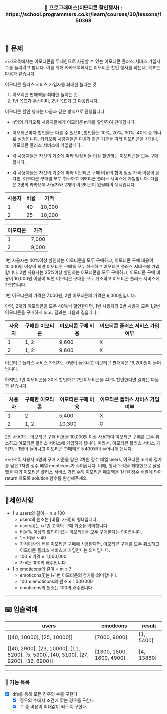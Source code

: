 <h3 align="center"> 
    📢 프로그래머스(이모티콘 할인행사) : https://school.programmers.co.kr/learn/courses/30/lessons/150368
</h3>

<br>

## 🚀 문제
카카오톡에서는 이모티콘을 무제한으로 사용할 수 있는 이모티콘 플러스 서비스 가입자 수를 늘리려고 합니다.
이를 위해 카카오톡에서는 이모티콘 할인 행사를 하는데, 목표는 다음과 같습니다.

이모티콘 플러스 서비스 가입자를 최대한 늘리는 것.
1. 이모티콘 판매액을 최대한 늘리는 것.
2. 1번 목표가 우선이며, 2번 목표가 그 다음입니다.

이모티콘 할인 행사는 다음과 같은 방식으로 진행됩니다.

- n명의 카카오톡 사용자들에게 이모티콘 m개를 할인하여 판매합니다.
- 이모티콘마다 할인율은 다를 수 있으며, 할인율은 10%, 20%, 30%, 40% 중 하나로 설정됩니다.
카카오톡 사용자들은 다음과 같은 기준을 따라 이모티콘을 사거나, 이모티콘 플러스 서비스에 가입합니다.

- 각 사용자들은 자신의 기준에 따라 일정 비율 이상 할인하는 이모티콘을 모두 구매합니다.
- 각 사용자들은 자신의 기준에 따라 이모티콘 구매 비용의 합이 일정 가격 이상이 된다면, 이모티콘 구매를 모두 취소하고 이모티콘 플러스 서비스에 가입합니다.
다음은 2명의 카카오톡 사용자와 2개의 이모티콘이 있을때의 예시입니다.

| 사용자 | 비율 | 가격   |
|--------|------|--------|
| 1      | 40   | 10,000 |
| 2      | 25   | 10,000 |

| 이모티콘 | 가격   |
|---------|--------|
| 1       | 7,000  |
| 2       | 9,000  |

1번 사용자는 40%이상 할인하는 이모티콘을 모두 구매하고, 이모티콘 구매 비용이 10,000원 이상이 되면 이모티콘 구매를 모두 취소하고 이모티콘 플러스 서비스에 가입합니다.
2번 사용자는 25%이상 할인하는 이모티콘을 모두 구매하고, 이모티콘 구매 비용이 10,000원 이상이 되면 이모티콘 구매를 모두 취소하고 이모티콘 플러스 서비스에 가입합니다.

1번 이모티콘의 가격은 7,000원, 2번 이모티콘의 가격은 9,000원입니다.

만약, 2개의 이모티콘을 모두 40%씩 할인한다면, 1번 사용자와 2번 사용자 모두 1,2번 이모티콘을 구매하게 되고, 결과는 다음과 같습니다.

| 사용자 | 구매한 이모티콘 | 이모티콘 구매 비용 | 이모티콘 플러스 서비스 가입 여부 |
|--------|------------------|--------------------|--------------------------------|
| 1      | 1, 2            | 9,600              | X                              |
| 2      | 1, 2            | 9,600              | X                              |

이모티콘 플러스 서비스 가입자는 0명이 늘어나고 이모티콘 판매액은 19,200원이 늘어납니다.

하지만, 1번 이모티콘을 30% 할인하고 2번 이모티콘을 40% 할인한다면 결과는 다음과 같습니다.

| 사용자 | 구매한 이모티콘 | 이모티콘 구매 비용 | 이모티콘 플러스 서비스 가입 여부 |
|--------|------------------|--------------------|--------------------------------|
| 1      | 2                | 5,400              | X                              |
| 2      | 1, 2             | 10,300             | O                              |


2번 사용자는 이모티콘 구매 비용을 10,000원 이상 사용하여 이모티콘 구매를 모두 취소하고 이모티콘 플러스 서비스에 가입하게 됩니다.
따라서, 이모티콘 플러스 서비스 가입자는 1명이 늘어나고 이모티콘 판매액은 5,400원이 늘어나게 됩니다.

카카오톡 사용자 n명의 구매 기준을 담은 2차원 정수 배열 users, 이모티콘 m개의 정가를 담은 1차원 정수 배열 emoticons가 주어집니다. 이때, 행사 목적을 최대한으로 달성했을 때의 이모티콘 플러스 서비스 가입 수와 이모티콘 매출액을 1차원 정수 배열에 담아 return 하도록 solution 함수를 완성해주세요.



---
## 🚦제한사항
- 1 ≤ users의 길이 = n ≤ 100
  - users의 원소는 [비율, 가격]의 형태입니다.
  - users[i]는 i+1번 고객의 구매 기준을 의미합니다.
  - 비율% 이상의 할인이 있는 이모티콘을 모두 구매한다는 의미입니다.
  - 1 ≤ 비율 ≤ 40
  - 가격이상의 돈을 이모티콘 구매에 사용한다면, 이모티콘 구매를 모두 취소하고 이모티콘 플러스 서비스에 가입한다는 의미입니다.
  - 100 ≤ 가격 ≤ 1,000,000
  - 가격은 100의 배수입니다.
- 1 ≤ emoticons의 길이 = m ≤ 7
  - emoticons[i]는 i+1번 이모티콘의 정가를 의미합니다.
  - 100 ≤ emoticons의 원소 ≤ 1,000,000
  - emoticons의 원소는 100의 배수입니다.


---

## ⌨️ 입출력예
| users                                           | emoticons               | result       |
|-------------------------------------------------|-------------------------|--------------|
| [[40, 10000], [25, 10000]]                      | [7000, 9000]            | [1, 5400]    |
| [[40, 2900], [23, 10000], [11, 5200], [5, 5900], [40, 3100], [27, 9200], [32, 6900]] | [1300, 1500, 1600, 4900] | [4, 13860]   |


---

### 📜 기능 목록
- [x] dfs를 통해 모든 경우의 수를 구한다
  - [x] 경우의 수에서 조건에 맞는 경우를 구한다
  - [x] 그 중 비용이 최대값이 되도록 구한다.
